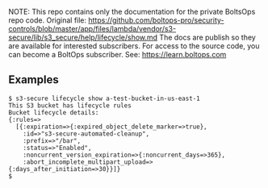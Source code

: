 <!-- note marker start -->
NOTE: This repo contains only the documentation for the private BoltsOps repo code.
Original file: https://github.com/boltops-pro/security-controls/blob/master/app/files/lambda/vendor/s3-secure/lib/s3_secure/help/lifecycle/show.md
The docs are publish so they are available for interested subscribers.
For access to the source code, you can become a BoltOps subscriber.
See: https://learn.boltops.com

<!-- note marker end -->

## Examples

    $ s3-secure lifecycle show a-test-bucket-in-us-east-1
    This S3 bucket has lifecycle rules
    Bucket lifecycle details:
    {:rules=>
      [{:expiration=>{:expired_object_delete_marker=>true},
        :id=>"s3-secure-automated-cleanup",
        :prefix=>"/bar",
        :status=>"Enabled",
        :noncurrent_version_expiration=>{:noncurrent_days=>365},
        :abort_incomplete_multipart_upload=>{:days_after_initiation=>30}}]}
    $